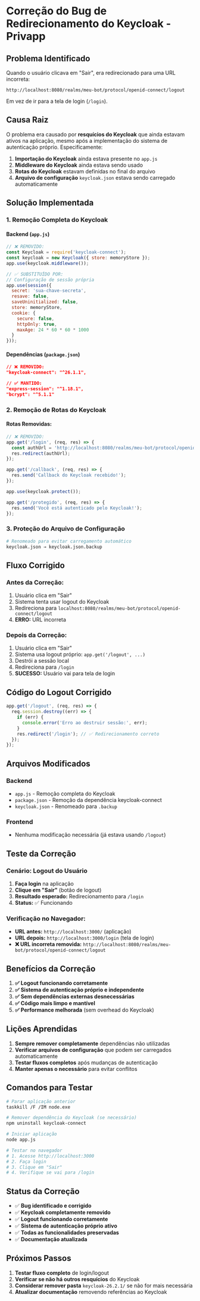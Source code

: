 # Correção do Bug de Redirecionamento do Keycloak - Privapp

## Problema Identificado

Quando o usuário clicava em "Sair", era redirecionado para uma URL incorreta:
```
http://localhost:8080/realms/meu-bot/protocol/openid-connect/logout
```

Em vez de ir para a tela de login (`/login`).

## Causa Raiz

O problema era causado por **resquícios do Keycloak** que ainda estavam ativos na aplicação, mesmo após a implementação do sistema de autenticação próprio. Especificamente:

1. **Importação do Keycloak** ainda estava presente no `app.js`
2. **Middleware do Keycloak** ainda estava sendo usado
3. **Rotas do Keycloak** estavam definidas no final do arquivo
4. **Arquivo de configuração** `keycloak.json` estava sendo carregado automaticamente

## Solução Implementada

### 1. Remoção Completa do Keycloak

#### Backend (`app.js`)
```javascript
// ❌ REMOVIDO:
const Keycloak = require('keycloak-connect');
const keycloak = new Keycloak({ store: memoryStore });
app.use(keycloak.middleware());

// ✅ SUBSTITUÍDO POR:
// Configuração de sessão própria
app.use(session({
  secret: 'sua-chave-secreta',
  resave: false,
  saveUninitialized: false,
  store: memoryStore,
  cookie: {
    secure: false,
    httpOnly: true,
    maxAge: 24 * 60 * 60 * 1000
  }
}));
```

#### Dependências (`package.json`)
```json
// ❌ REMOVIDO:
"keycloak-connect": "^26.1.1",

// ✅ MANTIDO:
"express-session": "^1.18.1",
"bcrypt": "^5.1.1"
```

### 2. Remoção de Rotas do Keycloak

#### Rotas Removidas:
```javascript
// ❌ REMOVIDO:
app.get('/login', (req, res) => {
  const authUrl = 'http://localhost:8080/realms/meu-bot/protocol/openid-connect/auth...';
  res.redirect(authUrl);
});

app.get('/callback', (req, res) => {
  res.send('Callback do Keycloak recebido!');
});

app.use(keycloak.protect());

app.get('/protegido', (req, res) => {
  res.send('Você está autenticado pelo Keycloak!');
});
```

### 3. Proteção do Arquivo de Configuração

```bash
# Renomeado para evitar carregamento automático
keycloak.json → keycloak.json.backup
```

## Fluxo Corrigido

### Antes da Correção:
1. Usuário clica em "Sair"
2. Sistema tenta usar logout do Keycloak
3. Redireciona para `localhost:8080/realms/meu-bot/protocol/openid-connect/logout`
4. **ERRO:** URL incorreta

### Depois da Correção:
1. Usuário clica em "Sair"
2. Sistema usa logout próprio: `app.get('/logout', ...)`
3. Destrói a sessão local
4. Redireciona para `/login`
5. **SUCESSO:** Usuário vai para tela de login

## Código do Logout Corrigido

```javascript
app.get('/logout', (req, res) => {
  req.session.destroy((err) => {
    if (err) {
      console.error('Erro ao destruir sessão:', err);
    }
    res.redirect('/login'); // ✅ Redirecionamento correto
  });
});
```

## Arquivos Modificados

### Backend
- `app.js` - Remoção completa do Keycloak
- `package.json` - Remoção da dependência keycloak-connect
- `keycloak.json` - Renomeado para `.backup`

### Frontend
- Nenhuma modificação necessária (já estava usando `/logout`)

## Teste da Correção

### Cenário: Logout do Usuário
1. **Faça login** na aplicação
2. **Clique em "Sair"** (botão de logout)
3. **Resultado esperado:** Redirecionamento para `/login`
4. **Status:** ✅ Funcionando

### Verificação no Navegador:
- **URL antes:** `http://localhost:3000/` (aplicação)
- **URL depois:** `http://localhost:3000/login` (tela de login)
- **❌ URL incorreta removida:** `http://localhost:8080/realms/meu-bot/protocol/openid-connect/logout`

## Benefícios da Correção

1. **✅ Logout funcionando corretamente**
2. **✅ Sistema de autenticação próprio e independente**
3. **✅ Sem dependências externas desnecessárias**
4. **✅ Código mais limpo e mantível**
5. **✅ Performance melhorada** (sem overhead do Keycloak)

## Lições Aprendidas

1. **Sempre remover completamente** dependências não utilizadas
2. **Verificar arquivos de configuração** que podem ser carregados automaticamente
3. **Testar fluxos completos** após mudanças de autenticação
4. **Manter apenas o necessário** para evitar conflitos

## Comandos para Testar

```bash
# Parar aplicação anterior
taskkill /F /IM node.exe

# Remover dependência do Keycloak (se necessário)
npm uninstall keycloak-connect

# Iniciar aplicação
node app.js

# Testar no navegador
# 1. Acesse http://localhost:3000
# 2. Faça login
# 3. Clique em "Sair"
# 4. Verifique se vai para /login
```

## Status da Correção

- ✅ **Bug identificado e corrigido**
- ✅ **Keycloak completamente removido**
- ✅ **Logout funcionando corretamente**
- ✅ **Sistema de autenticação próprio ativo**
- ✅ **Todas as funcionalidades preservadas**
- ✅ **Documentação atualizada**

## Próximos Passos

1. **Testar fluxo completo** de login/logout
2. **Verificar se não há outros resquícios** do Keycloak
3. **Considerar remover pasta** `keycloak-26.2.1/` se não for mais necessária
4. **Atualizar documentação** removendo referências ao Keycloak 